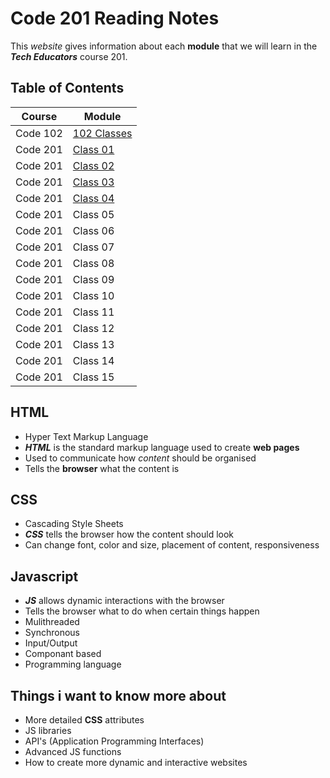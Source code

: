 # Code 201 Reading Notes

This *website* gives information about each **module** that we will learn in the ***Tech Educators*** course 201.

## Table of Contents
| Course | Module |
| -------- | --------|
| Code 102 | [102 Classes](https://github.com/CollinsDrew/reading-notes) |
| Code 201 | [Class 01](https://github.com/CollinsDrew/Tech-Ed201/blob/main/class_01.md) |
| Code 201 | [Class 02](https://github.com/CollinsDrew/Tech-Ed201/blob/main/class_02.md) |
| Code 201 | [Class 03](https://github.com/CollinsDrew/Tech-Ed201/blob/main/class_03.md) |
| Code 201 | [Class 04](https://github.com/CollinsDrew/Tech-Ed201/blob/main/class_04.md) |
| Code 201 | Class 05 |
| Code 201 | Class 06 |
| Code 201 | Class 07 |
| Code 201 | Class 08 |
| Code 201 | Class 09 |
| Code 201 | Class 10 |
| Code 201 | Class 11 |
| Code 201 | Class 12 |
| Code 201 | Class 13 |
| Code 201 | Class 14 |
| Code 201 | Class 15 |

## HTML
- Hyper Text Markup Language
- ***HTML*** is the standard markup language used to create **web pages**
- Used to communicate how *content* should be organised
- Tells the **browser** what the content is

## CSS
- Cascading Style Sheets
- ***CSS*** tells the browser how the content should look
- Can change font, color and size, placement of content, responsiveness

## Javascript
- ***JS*** allows dynamic interactions with the browser
- Tells the browser what to do when certain things happen
- Mulithreaded
- Synchronous
- Input/Output
- Componant based
- Programming language

## Things i want to know more about

- More detailed **CSS** attributes
- JS libraries
- API's (Application Programming Interfaces)
- Advanced JS functions
- How to create more dynamic and interactive websites
